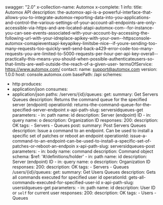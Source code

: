 swagger: "2.0"
x-collection-name: Automox
x-complete: 1
info:
  title: Automox API
  description: the-automox-api-is-a-powerful-interface-that-allows-you-to-integrate-automox-reporting-data-into-you-applications-and-control-the-various-settings-of-your-account-all-endpoints-are-only-accessible-via-https-and-are-located-atapi-automox-com--for-instance-you-can-see-events-associated-with-your-account-by-accessing-the-following-url-with-your-idreplace-apikey-with-your-own--httpsconsole-automox-comapieventsapi-keyapikey-limitsbe-nice--if-youre-sending-too-many-requests-too-quickly-well-send-back-a429-error-code-too-many-requests-you-are-limited-to-5000-requests-per-hour-per-api-key-overall--practically-this-means-you-should-when-possible-authenticateusers-so-that-limits-are-well-outside-the-reach-of-a-given-user-
  termsOfService: https://www.automox.com/
  contact:
    name: support@automox.com
  version: 1.0.0
host: console.automox.com
basePath: /api
schemes:
- http
produces:
- application/json
consumes:
- application/json
paths:
  /servers/{id}/queues:
    get:
      summary: Get Servers Queues
      description: Returns the command queue for the specified server (endpoint)
      operationId: returns-the-command-queue-for-the-specified-server-endpoint
      x-api-path-slug: serversidqueues-get
      parameters:
      - in: path
        name: id
        description: Server (endpoint) ID
      - in: query
        name: o
        description: Organization ID
      responses:
        200:
          description: OK
      tags:
      - Servers
      - Queues
    post:
      summary: Post Servers Queues
      description: Issue a command to an endpoint. Can be used to install a specific
        set of patches or reboot an endpoint
      operationId: issue-a-command-to-an-endpoint-can-be-used-to-install-a-specific-set-of-patches-or-reboot-an-endpoin
      x-api-path-slug: serversidqueues-post
      parameters:
      - in: body
        name: command
        description: Command object
        schema:
          $ref: '#/definitions/holder'
      - in: path
        name: id
        description: Server (endpoint) ID
      - in: query
        name: o
        description: Organization ID
      responses:
        200:
          description: OK
      tags:
      - Servers
      - Queues
  /users/{id}/queues:
    get:
      summary: Get Users Queues
      description: Gets all commands executed for specified user id
      operationId: gets-all-commands-executed-for-specified-user-id
      x-api-path-slug: usersidqueues-get
      parameters:
      - in: path
        name: id
        description: User ID or `self` for current user
      responses:
        200:
          description: OK
      tags:
      - Users
      - Queues